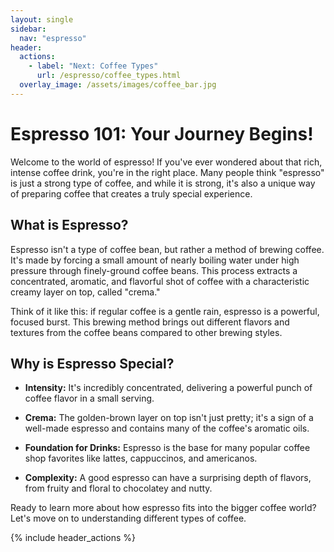 ```yaml
---
layout: single
sidebar:
  nav: "espresso"
header:
  actions:
    - label: "Next: Coffee Types"
      url: /espresso/coffee_types.html
  overlay_image: /assets/images/coffee_bar.jpg
---
```

# Espresso 101: Your Journey Begins!

Welcome to the world of espresso! If you've ever wondered about that rich, intense coffee drink, you're in the right place. Many people think "espresso" is just a strong type of coffee, and while it is strong, it's also a unique way of preparing coffee that creates a truly special experience.

## What is Espresso?

Espresso isn't a type of coffee bean, but rather a method of brewing coffee. It's made by forcing a small amount of nearly boiling water under high pressure through finely-ground coffee beans. This process extracts a concentrated, aromatic, and flavorful shot of coffee with a characteristic creamy layer on top, called "crema."

Think of it like this: if regular coffee is a gentle rain, espresso is a powerful, focused burst. This brewing method brings out different flavors and textures from the coffee beans compared to other brewing styles.

## Why is Espresso Special?

* **Intensity:** It's incredibly concentrated, delivering a powerful punch of coffee flavor in a small serving.

* **Crema:** The golden-brown layer on top isn't just pretty; it's a sign of a well-made espresso and contains many of the coffee's aromatic oils.

* **Foundation for Drinks:** Espresso is the base for many popular coffee shop favorites like lattes, cappuccinos, and americanos.

* **Complexity:** A good espresso can have a surprising depth of flavors, from fruity and floral to chocolatey and nutty.

Ready to learn more about how espresso fits into the bigger coffee world? Let's move on to understanding different types of coffee.

{% include header_actions %}
